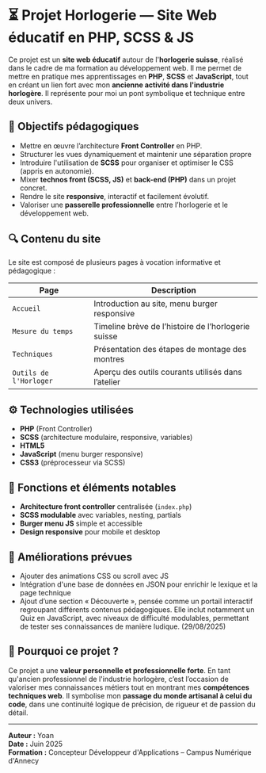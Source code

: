 # ⏳ Projet Horlogerie — Site Web éducatif en PHP, SCSS & JS

Ce projet est un **site web éducatif** autour de l'**horlogerie suisse**, réalisé dans le cadre de ma formation au développement web. Il me permet de mettre en pratique mes apprentissages en **PHP**, **SCSS** et **JavaScript**, tout en créant un lien fort avec mon **ancienne activité dans l'industrie horlogère**. Il représente pour moi un pont symbolique et technique entre deux univers.

## 🎯 Objectifs pédagogiques

- Mettre en œuvre l’architecture **Front Controller** en PHP.
- Structurer les vues dynamiquement et maintenir une séparation propre
- Introduire l'utilisation de **SCSS** pour organiser et optimiser le CSS (appris en autonomie).
- Mixer **technos front (SCSS, JS)** et **back-end (PHP)** dans un projet concret.
- Rendre le site **responsive**, interactif et facilement évolutif.
- Valoriser une **passerelle professionnelle** entre l’horlogerie et le développement web.

## 🔍 Contenu du site

Le site est composé de plusieurs pages à vocation informative et pédagogique :

| Page                   | Description                                         |
| ---------------------- | --------------------------------------------------- |
| `Accueil`              | Introduction au site, menu burger responsive        |
| `Mesure du temps`      | Timeline brève de l’histoire de l’horlogerie suisse |
| `Techniques`           | Présentation des étapes de montage des montres      |
| `Outils de l'Horloger` | Aperçu des outils courants utilisés dans l’atelier  |

## ⚙️ Technologies utilisées

- **PHP** (Front Controller)
- **SCSS** (architecture modulaire, responsive, variables)
- **HTML5**
- **JavaScript** (menu burger responsive)
- **CSS3** (préprocesseur via SCSS)

## 🧪 Fonctions et éléments notables

- **Architecture front controller** centralisée (`index.php`)
- **SCSS modulable** avec variables, nesting, partials
- **Burger menu JS** simple et accessible
- **Design responsive** pour mobile et desktop

## 🚀 Améliorations prévues

- Ajouter des animations CSS ou scroll avec JS
- Intégration d'une base de données en JSON pour enrichir le lexique et la page technique
- Ajout d’une section « Découverte », pensée comme un portail interactif regroupant différents contenus pédagogiques.
  Elle inclut notamment un Quiz en JavaScript, avec niveaux de difficulté modulables, permettant de tester ses connaissances de manière ludique. (29/08/2025)

## 🔗 Pourquoi ce projet ?

Ce projet a une **valeur personnelle et professionnelle forte**. En tant qu'ancien professionnel de l'industrie horlogère, c’est l’occasion de valoriser mes connaissances métiers tout en montrant mes **compétences techniques web**. Il symbolise mon **passage du monde artisanal à celui du code**, dans une continuité logique de précision, de rigueur et de passion du détail.

---

**Auteur :** Yoan  
**Date :** Juin 2025  
**Formation :** Concepteur Développeur d'Applications – Campus Numérique d'Annecy
